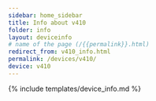 ```yaml
---
sidebar: home_sidebar
title: Info about v410
folder: info
layout: deviceinfo
# name of the page (/{{permalink}}.html)
redirect_from: v410_info.html
permalink: /devices/v410/
device: v410
---
```

{% include templates/device_info.md %}
